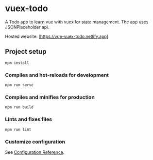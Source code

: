 # vuex-todo
A Todo app to learn vue with vuex for state management. The app uses JSONPlaceholder api.

Hosted website: [https://vue-vuex-todo.netlify.app]

## Project setup
```
npm install
```

### Compiles and hot-reloads for development
```
npm run serve
```

### Compiles and minifies for production
```
npm run build
```

### Lints and fixes files
```
npm run lint
```

### Customize configuration
See [Configuration Reference](https://cli.vuejs.org/config/).
